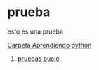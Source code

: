 # prueba

esto es una prueba

[Carpeta Aprendiendo python](Aprendiendo_python)

1. [pruebas bucle](Aprendiendo_python/01-pruebas_bucle.ipynb)
